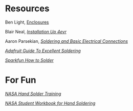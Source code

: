 # Resources

Ben Light, [Enclosures](https://itp.nyu.edu/fab/intro_fab/week-4-enclosures/)

Blair Neal, [*Installation Up 4evr*](https://github.com/laserpilot/Installation_Up_4evr)

Aaron Parsekian, [*Soldering and Basic Electrical Connections*](https://docs.google.com/presentation/d/1UOkkmp-rG4KamoGg5B7QhcEgvLW795xyDUVsphElkrE/edit#slide=id.g1389c4ab8d_0_0)

[*Adafruit Guide To Excellent Soldering*](https://learn.adafruit.com/adafruit-guide-excellent-soldering/tools)

[*Sparkfun How to Solder*](https://learn.sparkfun.com/tutorials/how-to-solder-through-hole-soldering)

# For Fun

[*NASA Hand Solder Training*](http://www.sal.wisc.edu/docs/Soldering%20Basics.pdf)

[*NASA Student Workbook for Hand Soldering*](https://protostack.com.au/download/NASA%20Student%20Handbook%20for%20Hand%20Soldering.pdf)
